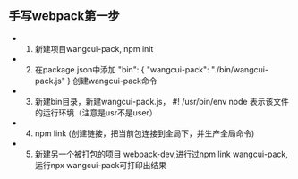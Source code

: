 ## 手写webpack第一步
- 1. 新建项目wangcui-pack, npm init 
- 2. 在package.json中添加  "bin": {
    "wangcui-pack": "./bin/wangcui-pack.js"
  }
创建wangcui-pack命令
- 3. 新建bin目录，新建wangcui-pack.js， #! /usr/bin/env node 表示该文件的运行环境（注意是usr不是user）
- 4. npm link (创建链接，把当前包连接到全局下，并生产全局命令)
- 5. 新建另一个被打包的项目 webpack-dev,进行过npm link wangcui-pack, 运行npx wangcui-pack可打印出结果